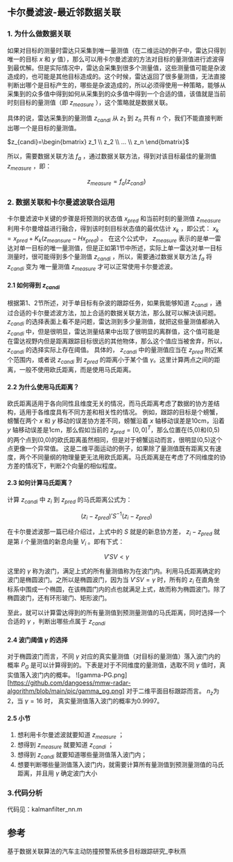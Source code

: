 ## 卡尔曼滤波-最近邻数据关联

### 1. 为什么做数据关联
如果对目标的测量时雷达只采集到唯一量测值（在二维运动的例子中，雷达只得到唯一的目标 $x$ 和 $y$ 值），那么可以用卡尔曼滤波的方法对目标的量测值进行滤波得到最优解。但是实际情况中，雷达会采集到很多个测量值，这些测量值可能是杂波造成的，也可能是其他目标造成的。这个时候，雷达返回了很多量测值，无法直接判断出哪个是目标产生的，哪些是杂波造成的，所以必须得使用一种策略，能够从采集到的众多值中得到如何从采集到的众多值中得到一个合适的值，该值就是当前时刻目标的量测值（即 $z_{measure}$ ），这个策略就是数据关联。

具体的说，雷达采集到的量测值 $z_{candi}$ 从 $z_1$ 到 $z_n$ 共有 $n$ 个，我们不能直接判断出哪一个是目标的量测值。

$z_{candi}=\begin{bmatrix}
z_1 \\
z_2 \\
... \\
z_n
\end{bmatrix}$

所以，需要数据关联方法 $f_a$ ，通过数据关联方法，得到对该目标最佳的量测值 $z_{measure}$ ，即：

$$z_{measure} = f_a(z_{candi})$$


### 2. 数据关联和卡尔曼滤波联合运用

卡尔曼滤波中关键的步骤是将预测的状态值 $x_{pred}$ 和当前时刻的量测值 $z_{measure}$ 利用卡尔曼增益进行融合，得到该时刻目标状态值的最优估计 $x_k$ ，即公式： $x_{k}=x_{pred}+K_k(z_{meansure}-Hx_{pred})$ 。
在这个公式中， $z_{measure}$ 表示的是单一雷达对单一目标的唯一量测值，但是正如第1节中所述，实际上单一雷达对单一目标测量时，很可能得到多个量测值 $z_{candi}$ ，所以，需要通过数据关联方法 $f_a$ 将 $z_{candi}$ 变为 唯一量测值 $z_{measure}$ 才可以正常使用卡尔曼滤波。

#### 2.1 如何得到 $z_{candi}$
根据第1、2节所述，对于单目标有杂波的跟踪任务，如果我能够知道 $z_{candi}$ ，通过合适的卡尔曼滤波方法，加上合适的数据关联方法，那么就可以解决该问题。 $z_{candi}$ 的选择表面上看不是问题，雷达测到多少量测值，就把这些量测值都纳入 $z_{candi}$ 中，但是很明显，雷达测量结果中出现了很明显的离群值，这个值可能是在雷达视野内但是距离跟踪目标很远的其他物体，那么这个值应当被舍弃，所以，$z_{candi}$ 的选择实际上存在阈值。
具体的， $z_{candi}$ 中的量测值应当在 $z_{pred}$ 附近某个范围内，或者说 $z_{candi}$ 到 $z_{pred}$ 的距离小于某个值 $\gamma$。这里计算两点之间的距离，一般不使用欧氏距离，而是使用马氏距离。
#### 2.2 为什么使用马氏距离？
欧氏距离适用于各向同性且维度无关的情况，而马氏距离考虑了数据的协方差结构，适用于各维度具有不同方差和相关性的情况。
例如，跟踪的目标是个螃蟹，螃蟹在两个 $x$ 和 $y$ 移动的误差协方差不同，螃蟹沿着 $x$ 轴移动误差是10cm，沿着 $y$ 轴移动误差是1cm，那么假如当前的 $z_{pred} = [0,0]^T$，那么位置在(5,0)和(0,5)的两个点到(0,0)的欧氏距离虽然相同，但是对于螃蟹运动而言，很明显(0,5)这个点更像一个异常值。
这是二维平面运动的例子，如果除了量测值既有距离又有速度，两个不同量纲的物理量更无法用欧氏距离。马氏距离是在考虑了不同维度的协方差的情况下，判断2个向量的相似程度。
#### 2.3 如何计算马氏距离？
计算 $z_{candi}$ 中 $z_i$ 到 $z_{pred}$ 的马氏距离公式为：

$$(z_i-z_{pred})'S^{-1}(z_i-z_{pred})$$

在卡尔曼滤波那一篇已经介绍过，上式中的 $S$ 就是的新息协方差， $z_i-z_{pred}$ 就是第 $i$ 个量测值的新息向量 $V_i$ 。即有下式：

$$V'SV< \gamma$$

这里的 $\gamma$ 称为波门，满足上式的所有量测值称为在波门内。利用马氏距离确定的波门是椭圆波门。之所以是椭圆波门，因为当 $V'SV= \gamma$ 时，所有的 $z_i$ 在直角坐标系中围成一个椭圆，在该椭圆门内的点也就满足上式，故而称为椭圆波门。除了椭圆波门，还有环形玻门、矩形波门。

至此，就可以计算雷达得到的所有量测值到预测量测值的马氏距离，同时选择一个合适的 $\gamma$ ，判断出哪些点属于 $z_{candi}$ 
#### 2.4 波门阈值 $\gamma$ 的选择
对于椭圆波门而言，不同 $\gamma$ 对应的真实量测值（对目标的量测值）落入波门内的概率 $P_G$ 是可以计算得到的。下表是对于不同维度的量测值，选取不同 $\gamma$ 值时，真实值落入波门内的概率。
![gamma-PG.png][https://github.com/dangoess/mmw-radar-algorithm/blob/main/pic/gamma_pg.png]
对于二维平面目标跟踪而言。 $n_z$为2，当 $\gamma = 16$ 时， 真实量测值落入波门的概率为0.9997。

#### 2.5 小节
1. 想利用卡尔曼滤波就要知道 $z_{measure}$ ；
2. 想得到 $z_{measure}$ 就要知道 $z_{candi}$ ；
3. 想得到 $z_{candi}$ 就要知道哪些量测值落入波门内；
4. 想要判断哪些量测值落入波门内，就需要计算所有量测值到预测量测值的马氏距离，并且用 $\gamma$ 确定波门大小

### 3.代码分析

代码见：kalmanfilter_nn.m
## 参考
基于数据关联算法的汽车主动防撞预警系统多目标跟踪研究_李秋燕
